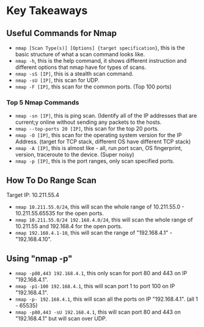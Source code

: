 # Key Takeaways

<h2>Useful Commands for Nmap</h2> 

- ```nmap [Scan Type(s)] [Options] {target specification}```, this is the basic structure of what a scan command looks like.
- ```nmap -h```, this is the help command, it shows different instruction and different options that nmap have for types of scans.
- ```nmap -sS [IP]```, this is a stealth scan command.
- ```nmap -sU [IP]```, this scan for UDP.
- ```nmap -F [IP]```, this scan for the common ports. (Top 100 ports)

<h3>Top 5 Nmap Commands</h3>

- ```nmap -sn [IP]```, this is ping scan. (Identify all of the IP addresses that are current;y online without sending any packets to the hosts.
- ```nmap --top-ports 20 [IP]```, this scan for the top 20 ports.
- ```nmap -O [IP]```, this scan for the operating system version for the IP Address. (target for TCP stack, different OS have different TCP stack)
- ```nmap -A [IP]```, this is almost like - all, run port scan, OS fingerprint, version, traceroute to the device. (Super noisy)
- ```nmap -p [IP]```, this is the port ranges, only scan specified ports.


<h2></h2>

<h2>How To Do Range Scan</h2>

Target IP: 10.211.55.4
- ```nmap 10.211.55.0/24```, this will scan the whole range of 10.211.55.0 - 10.211.55.65535 for the open ports.
- ```nmap 10.211.55.0/24 192.168.4.0/24```, this will scan the whole range of 10.211.55 and 192.168.4 for the open ports.
- ```nmap 192.168.4.1-10```, this will scan the range of "192.168.4.1" - "192.168.4.10".

<h2></h2>

<h2>Using "nmap -p" </h2>

- ```nmap -p80,443 192.168.4.1```, this only scan for port 80 and 443 on IP "192.168.4.1".
- ```nmap -p1-100 192.168.4.1```, this will scan port 1 to port 100 on IP "192.168.4.1".
- ```nmap -p- 192.168.4.1```, this will scan all the ports on IP "192.168.4.1". (all 1 - 65535)
- ```nmap -p80,443 -sU 192.168.4.1```, this will scan port 80 and 443 on "192.168.4.1" but will scan over UDP.
